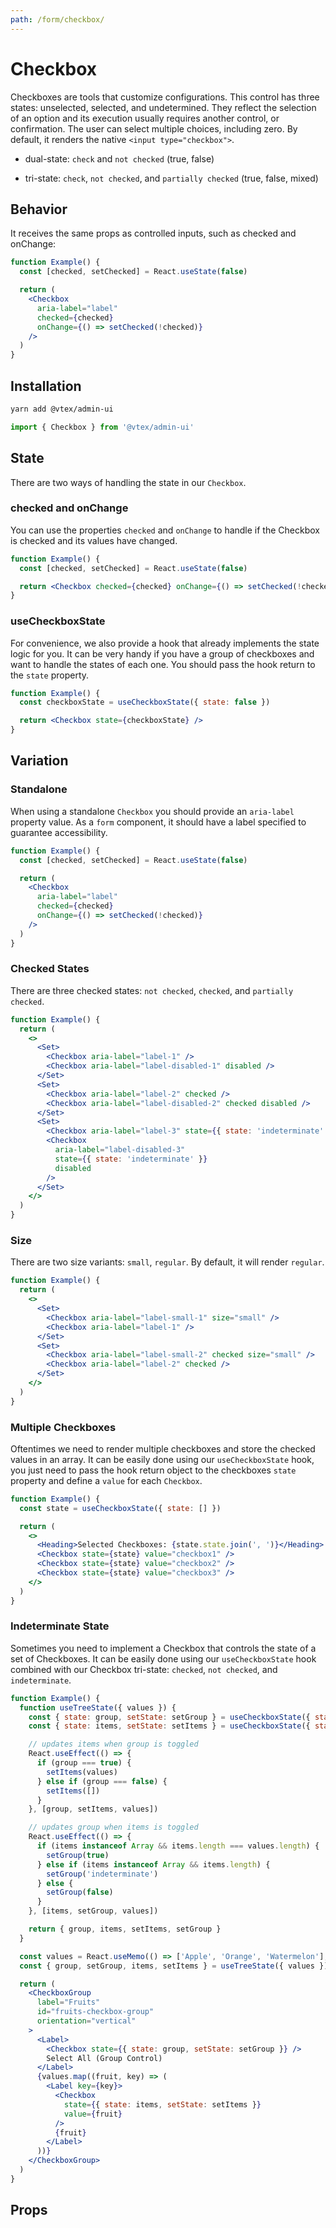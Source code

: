 ```yaml
---
path: /form/checkbox/
---
```


# Checkbox

Checkboxes are tools that customize configurations. This control has three states: unselected, selected, and undetermined. They reflect the selection of an option and its execution usually requires another control, or confirmation. The user can select multiple choices, including zero. By default, it renders the native `<input type="checkbox">`.

- dual-state: `check` and `not checked` (true, false)

- tri-state: `check`, `not checked`, and `partially checked` (true, false, mixed)

## Behavior

It receives the same props as controlled inputs, such as checked and onChange:

```jsx
function Example() {
  const [checked, setChecked] = React.useState(false)

  return (
    <Checkbox
      aria-label="label"
      checked={checked}
      onChange={() => setChecked(!checked)}
    />
  )
}
```

## Installation

```sh isStatic
yarn add @vtex/admin-ui
```

```jsx isStatic
import { Checkbox } from '@vtex/admin-ui'
```

## State

There are two ways of handling the state in our `Checkbox`.

### checked and onChange

You can use the properties `checked` and `onChange` to handle if the Checkbox is checked and its values have changed.

```jsx
function Example() {
  const [checked, setChecked] = React.useState(false)

  return <Checkbox checked={checked} onChange={() => setChecked(!checked)} />
}
```

### useCheckboxState

For convenience, we also provide a hook that already implements the state logic for you. It can be very handy if you have a group of checkboxes and want to handle the states of each one. You should pass the hook return to the `state` property.

```jsx
function Example() {
  const checkboxState = useCheckboxState({ state: false })

  return <Checkbox state={checkboxState} />
}
```

## Variation

### Standalone

When using a standalone `Checkbox` you should provide an `aria-label` property value. As a `form` component, it should have a label specified to guarantee accessibility.

```jsx
function Example() {
  const [checked, setChecked] = React.useState(false)

  return (
    <Checkbox
      aria-label="label"
      checked={checked}
      onChange={() => setChecked(!checked)}
    />
  )
}
```

### Checked States

There are three checked states: `not checked`, `checked`, and `partially checked`.

```jsx
function Example() {
  return (
    <>
      <Set>
        <Checkbox aria-label="label-1" />
        <Checkbox aria-label="label-disabled-1" disabled />
      </Set>
      <Set>
        <Checkbox aria-label="label-2" checked />
        <Checkbox aria-label="label-disabled-2" checked disabled />
      </Set>
      <Set>
        <Checkbox aria-label="label-3" state={{ state: 'indeterminate' }} />
        <Checkbox
          aria-label="label-disabled-3"
          state={{ state: 'indeterminate' }}
          disabled
        />
      </Set>
    </>
  )
}
```

### Size

There are two size variants: `small`, `regular`. By default, it will render `regular`.

```jsx
function Example() {
  return (
    <>
      <Set>
        <Checkbox aria-label="label-small-1" size="small" />
        <Checkbox aria-label="label-1" />
      </Set>
      <Set>
        <Checkbox aria-label="label-small-2" checked size="small" />
        <Checkbox aria-label="label-2" checked />
      </Set>
    </>
  )
}
```

### Multiple Checkboxes

Oftentimes we need to render multiple checkboxes and store the checked values in an array. It can be easily done using our `useCheckboxState` hook, you just need to pass the hook return object to the checkboxes `state` property and define a `value` for each `Checkbox`.

```jsx
function Example() {
  const state = useCheckboxState({ state: [] })

  return (
    <>
      <Heading>Selected Checkboxes: {state.state.join(', ')}</Heading>
      <Checkbox state={state} value="checkbox1" />
      <Checkbox state={state} value="checkbox2" />
      <Checkbox state={state} value="checkbox3" />
    </>
  )
}
```

### Indeterminate State

Sometimes you need to implement a Checkbox that controls the state of a set of Checkboxes. It can be easily done using our `useCheckboxState` hook combined with our Checkbox tri-state: `checked`, `not checked`, and `indeterminate`.

```jsx
function Example() {
  function useTreeState({ values }) {
    const { state: group, setState: setGroup } = useCheckboxState({ state: [] })
    const { state: items, setState: setItems } = useCheckboxState({ state: [] })

    // updates items when group is toggled
    React.useEffect(() => {
      if (group === true) {
        setItems(values)
      } else if (group === false) {
        setItems([])
      }
    }, [group, setItems, values])

    // updates group when items is toggled
    React.useEffect(() => {
      if (items instanceof Array && items.length === values.length) {
        setGroup(true)
      } else if (items instanceof Array && items.length) {
        setGroup('indeterminate')
      } else {
        setGroup(false)
      }
    }, [items, setGroup, values])

    return { group, items, setItems, setGroup }
  }

  const values = React.useMemo(() => ['Apple', 'Orange', 'Watermelon'], [])
  const { group, setGroup, items, setItems } = useTreeState({ values })

  return (
    <CheckboxGroup
      label="Fruits"
      id="fruits-checkbox-group"
      orientation="vertical"
    >
      <Label>
        <Checkbox state={{ state: group, setState: setGroup }} />
        Select All (Group Control)
      </Label>
      {values.map((fruit, key) => (
        <Label key={key}>
          <Checkbox
            state={{ state: items, setState: setItems }}
            value={fruit}
          />
          {fruit}
        </Label>
      ))}
    </CheckboxGroup>
  )
}
```

## Props

<proptypes heading="Checkbox" component="Checkbox" />
